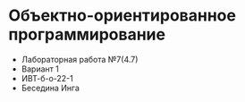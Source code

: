 # Объектно-ориентированное программирование

- Лабораторная работа №7(4.7)
- Вариант 1
- ИВТ-б-о-22-1
- Беседина Инга